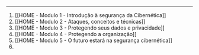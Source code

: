 
---

1. [[HOME - Modulo 1 - Introdução à segurança da Cibernética]]
2. [[HOME - Modulo 2 - Ataques, conceitos e técnicas]]
3. [[HOME - Modulo 3 - Protegendo seus dados e privacidade]]
4. [[HOME - Modulo 4 - Protegendo a organização]]
5. [[HOME - Modulo 5 - O futuro estará na segurança cibernética]]
6. 